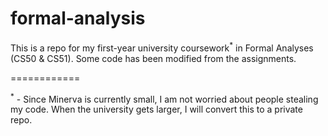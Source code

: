# formal-analysis
This is a repo for my first-year university coursework<sup>*</sup> in Formal Analyses (CS50 & CS51). Some code has been modified from the assignments.

============

<sup>*</sup> - Since Minerva is currently small, I am not worried about people stealing my code. When the university gets larger, I will convert this to a private repo.
